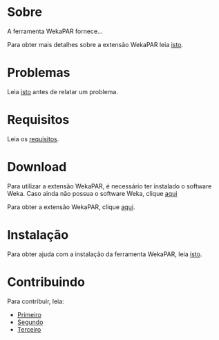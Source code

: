 # **Sobre**
A ferramenta WekaPAR fornece...

Para obter mais detalhes sobre a extensão WekaPAR leia [isto](https://github.com/).

# **Problemas**
Leia [isto](https://github.com/) antes de relatar um problema.

# **Requisitos**
Leia os [requisitos](https://github.com/).

# **Download**
Para utilizar a extensão WekaPAR, é necessário ter instalado o software Weka.
Caso ainda não possua o software Weka, clique [aqui](https://github.com/)

Para obter a extensão WekaPAR, clique [aqui](https://github.com/).

# **Instalação**
Para obter ajuda com a instalação da ferramenta WekaPAR, leia [isto](https://github.com/).

# **Contribuindo**
Para contribuir, leia:
* [Primeiro](https://github.com/)
* [Segundo](https://github.com/)
* [Terceiro](https://github.com/)

